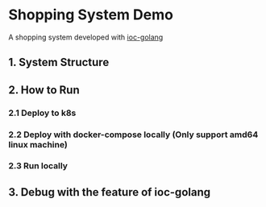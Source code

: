 # Shopping System Demo 

A shopping system developed with [ioc-golang](https://github.com/alibaba/ioc-golang)

## 1. System Structure

## 2. How to Run

### 2.1 Deploy to k8s

### 2.2 Deploy with docker-compose locally (Only support amd64 linux machine)

### 2.3 Run locally

## 3. Debug with the feature of ioc-golang
